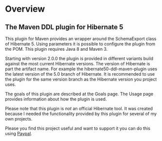 # Overview

## The Maven DDL plugin for Hibernate 5

This plugin for Maven provides an wrapper around the SchemaExport class of 
Hibernate 5. Using parameters it is possible to configure the plugin from 
the POM. This plugin requires Java 8 and Maven 3.

Starting with version 2.0.0 the plugin is provided in different variants 
build against the most current Hibernate versions. The version of 
Hibernate is part the artifact name. For example the 
hibernate50-ddl-maven-plugin uses the latest version of the 5.0 branch of 
Hibernate. It is recommended to use the plugin for the same version branch 
as the Hibernate version you project uses. 

The goals of this plugin are described at the Goals page. The Usage page
provides information about how the plugin is used.

Please note that this plugin is *not* an official Hibernate tool. It was 
created because I needed 
the functionality provided by this plugin for several of my own projects.

Please you find this project useful and want to support it you can do this 
using [Paypal](https://paypal.me/jenspelzetter).

